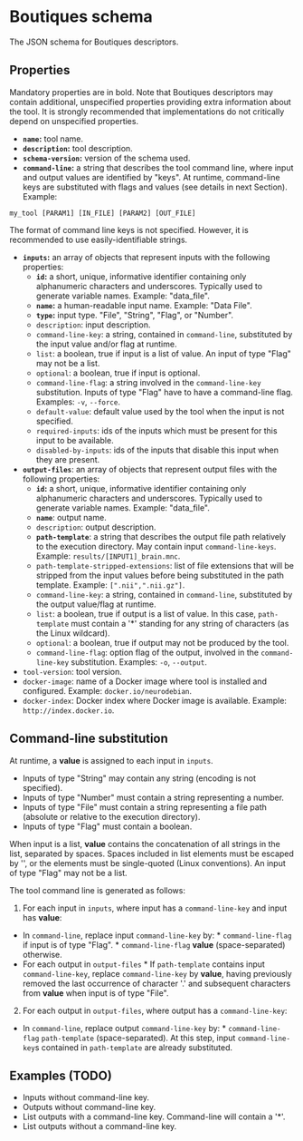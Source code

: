 # Boutiques schema

The JSON schema for Boutiques descriptors.

## Properties

Mandatory properties are in bold. Note that Boutiques descriptors may contain additional, unspecified properties providing extra information about the tool. It is strongly recommended that implementations do not critically depend on unspecified properties.

* **`name`:** tool name.
* **`description`:** tool description.
* **`schema-version`:** version of the schema used.
* **`command-line`:** a string that describes the tool command line, where input and output values are identified by "keys". At runtime, command-line keys are substituted with flags and values (see details in next Section). Example:
```
my_tool [PARAM1] [IN_FILE] [PARAM2] [OUT_FILE]
```
The format of command line keys is not specified. However, it is recommended to use easily-identifiable strings.
* **`inputs`:** an array of objects that represent inputs with the following properties:
  * **`id`:** a short, unique, informative identifier containing only alphanumeric characters and underscores. Typically used to generate variable names. Example: "data_file".
  * **`name`:** a human-readable input name. Example: "Data File".
  * **`type`:** input type. "File", "String", "Flag", or "Number". 
  * `description`: input description.
  * `command-line-key`: a string, contained in `command-line`, substituted by the input value and/or flag at runtime. 
  * `list`: a boolean, true if input is a list of value. An input of type "Flag" may not be a list.
  * `optional`: a boolean, true if input is optional.
  * `command-line-flag`: a string involved in the `command-line-key` substitution. Inputs of type \"Flag\" have to have a command-line flag. Examples: ```-v```, ```--force```.
  * `default-value`: default value used by the tool when the input is not specified.
  * `required-inputs`: ids of the inputs which must be present for this input to be available.
  * `disabled-by-inputs`: ids of the inputs that disable this input when they are present.
* **`output-files`**: an array of objects that represent output files with the following properties:
  * **`id`:** a short, unique, informative identifier containing only alphanumeric characters and underscores. Typically used to generate variable names. Example: "data_file".
  * **`name`**: output name.
  * `description`: output description.
  * **`path-template`**: a string that describes the output file path relatively to the execution directory. May contain input `command-line-keys`. Example: ```results/[INPUT1]_brain.mnc```.
  * `path-template-stripped-extensions`: list of file extensions that will be stripped from the input values before being substituted in the path template. Example: ```[".nii",".nii.gz"]```.
  * `command-line-key`: a string, contained in `command-line`, substituted by the output value/flag at runtime. 
  * `list`: a boolean, true if output is a list of value. In this case, `path-template` must contain a '*' standing for any string of characters (as the Linux wildcard). 
  * `optional`: a boolean, true if output may not be produced by the tool.
  * `command-line-flag`: option flag of the output, involved in the `command-line-key` substitution. Examples: ```-o```, ```--output```.
* `tool-version`: tool version.
* `docker-image`: name of a Docker image where tool is installed and configured. Example: ```docker.io/neurodebian```.
* `docker-index`: Docker index where Docker image is available. Example: ```http://index.docker.io```.

## Command-line substitution

At runtime, a __value__ is assigned to each input in ```inputs```.

* Inputs of type "String" may contain any string (encoding is not specified).
* Inputs of type "Number" must contain a string representing a number.
* Inputs of type "File" must contain a string representing a file path (absolute or relative to the execution directory). 
* Inputs of type "Flag" must contain a boolean.

When input is a list, __value__ contains the concatenation of all strings in the list, separated by spaces. Spaces included in list elements must be escaped by '\', or the elements must be single-quoted (Linux conventions).  An input of type "Flag" may not be a list. 

The tool command line is generated as follows:

1. For each input in ```inputs```, where input has a ```command-line-key``` and input has __value__:
  * In ```command-line```, replace input ```command-line-key``` by:
         * ```command-line-flag``` if input is of type "Flag".
         * ```command-line-flag``` __value__ (space-separated) otherwise.  
  * For each output in ```output-files```
         * If ```path-template``` contains input ```command-line-key```, replace ```command-line-key``` by __value__, having previously removed the last occurrence of character '.' and subsequent characters from __value__ when input is of type "File".
2. For each output in ```output-files```, where output has a ```command-line-key```:
  * In ```command-line```, replace output ```command-line-key``` by:
         * ```command-line-flag``` ```path-template``` (space-separated). At this step, input ```command-line-key```s contained in ```path-template``` are already substituted.

## Examples (TODO)

* Inputs without command-line key.
* Outputs without command-line key.
* List outputs with a command-line key. Command-line will contain a '*'.
* List outputs without a command-line key. 
